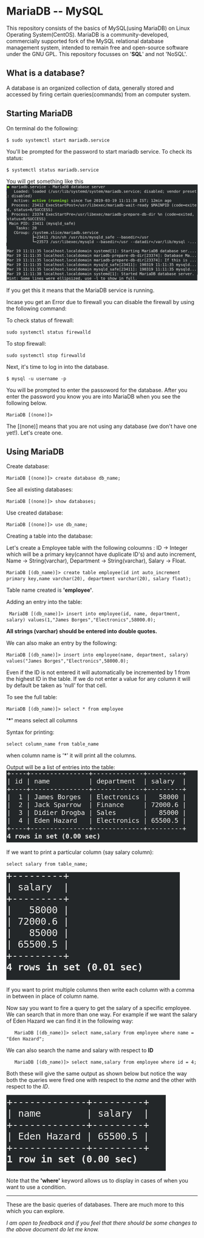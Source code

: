 # MariaDB -- MySQL
This repository consists of the basics of MySQL(using MariaDB) on Linux Operating System(CentOS). MariaDB is a community-developed, commercially supported fork of the MySQL relational database management system, intended to remain free and open-source software under the GNU GPL. This repository focusses on '__SQL__' and not 'NoSQL'.

## What is a database?
A database is an organized collection of data, generally stored and accessed by firing certain queries(commands) from an computer system.

## Starting MariaDB
On terminal do the following:

    $ sudo systemctl start mariadb.service

You'll be prompted for the password to start mariadb service. To check its status:

    $ systemctl status mariadb.service
   
You will get something like this
![alt text](https://github.com/samuelpio01/mariadb-mysql/blob/master/mariadb-status.png)

If you get this it means that the MariaDB service is running. 

Incase you get an Error due to firewall you can disable the firewall by using the following command:

To check status of firewall: 
    
    sudo systemctl status firewalld
    
To stop firewall: 

    sudo systemctl stop firewalld

Next, it's time to log in into the database.

    $ mysql -u username -p

You will be prompted to enter the passoword for the database. After you enter the password you know you are into MariaDB when you see the following below. 
    
    MariaDB [(none)]> 
    
The [(none)] means that you are not using any database (we don't have one yet!). Let's create one.

## Using MariaDB
Create database:

    MariaDB [(none)]> create database db_name;
    
See all existing databases:

    MariaDB [(none)]> show databases;

Use created database:

    MariaDB [(none)]> use db_name;
    
Creating a table into the database:

Let's create a Employee table with the following coloumns : ID -> Integer which will be a primary key(cannot have duplicate ID's) and auto increment, Name -> String(varchar), Department -> String(varchar), Salary -> Float.

    MariaDB [(db_name)]> create table employee(id int auto_increment primary key,name varchar(20), department varchar(20), salary float);

Table name created is __'employee'__.

Adding an entry into the table:

     MariaDB [(db_name)]> insert into employee(id, name, department, salary) values(1,"James Borges","Electronics",58000.0);

__All strings (varchar) should be entered into double quotes.__

We can also make an entry by the following:

    MariaDB [(db_name)]> insert into employee(name, department, salary) values("James Borges","Electronics",58000.0);
    
Even if the ID is not entered it will automatically be incremented by 1 from the highest ID in the table. If we do not enter a value for any column it will by default be taken as 'null' for that cell.

To see the full table:

    MariaDB [(db_name)]> select * from employee

 __'*'__ means select all columns
 
 Syntax for printing:
 
    select column_name from table_name
    
when column name is '*' it will print all the columns.

Output will be a list of entries into the table:
![alt text](https://github.com/samuelpio01/mariadb-mysql/blob/master/mariadb-table-print.png)

If we want to print a particular column (say salary column):

    select salary from table_name;

![alt text](https://github.com/samuelpio01/mariadb-mysql/blob/master/salary_column.png)

If you want to print multiple columns then write each column with a comma in between in place of column name.


Now say you want to fire a  query to get the salary of a specific employee. We can search that in more than one way. For example if we want the salary of Eden Hazard we can find it in the following way:

        
       MariaDB [(db_name)]> select name,salary from employee where name = "Eden Hazard";
       
We can also search the name and salary with respect to __ID__
 
       MariaDB [(db_name)]> select name,salary from employee where id = 4;
       
Both these will give the same output as shown below but notice the way both the queries were fired one with respect to the _name_ and the other with respect to the _ID_.

![alt text](https://github.com/samuelpio01/mariadb-mysql/blob/master/using_where.png)

Note that the __'where'__ keyword allows us to display in cases of when you want to use a condition.

 
       

***********************************************************************************************************

These are the basic queries of databases. There are much more to this which you can explore. 

_I am open to feedback and if you feel that there should be some changes to the above document do let me know._


